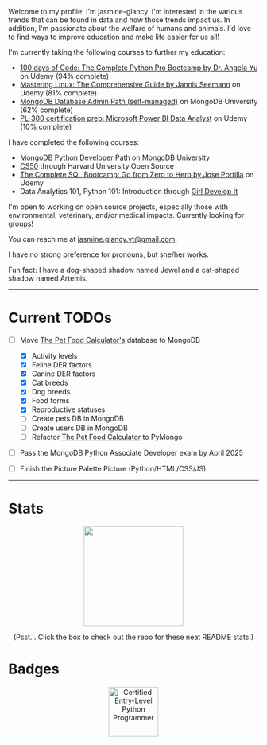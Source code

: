 Welcome to my profile! I'm jasmine-glancy. I'm interested in the various trends that can be found in data and how those trends impact us. 
In addition, I'm passionate about the welfare of humans and animals. I'd love to find ways to improve education and make life easier for us all! 


I'm currently taking the following courses to further my education:
- [100 days of Code: The Complete Python Pro Bootcamp by Dr. Angela Yu](https://www.udemy.com/course/100-days-of-code) on Udemy (94% complete)
- [Mastering Linux: The Comprehensive Guide by Jannis Seemann](https://www.udemy.com/course/mastering-linux/) on Udemy (81% complete)
- [MongoDB Database Admin Path (self-managed)](https://learn.mongodb.com/learn/learning-path/mongodb-database-admin-self-managed-path) on MongoDB University (62% complete)
- [PL-300 certification prep: Microsoft Power BI Data Analyst](https://www.udemy.com/course/70-778-analyzing-and-visualizing-data-with-power-bi/) on Udemy (10% complete)

I have completed the following courses:
- [MongoDB Python Developer Path](https://learn.mongodb.com/learn/learning-path/mongodb-python-developer-path) on MongoDB University
- [CS50](https://pll.harvard.edu/course/cs50-introduction-computer-science) through Harvard University Open Source
- [The Complete SQL Bootcamp: Go from Zero to Hero by Jose Portilla](https://www.udemy.com/course/the-complete-sql-bootcamp/) on Udemy
- Data Analytics 101, Python 101: Introduction through [Girl Develop It](https://girldevelopit.com/)

I'm open to working on open source projects, especially those with environmental, veterinary, and/or medical impacts. Currently looking for groups!

You can reach me at jasmine.glancy.vt@gmail.com.

I have no strong preference for pronouns, but she/her works. 

Fun fact: I have a dog-shaped shadow named Jewel and a cat-shaped shadow named Artemis. 

---


# Current TODOs

- [ ] Move [The Pet Food Calculator's](https://github.com/jasmine-glancy/PetFoodCalculator) database to MongoDB
  - [x] Activity levels
  - [x] Feline DER factors
  - [x] Canine DER factors
  - [x] Cat breeds
  - [x] Dog breeds
  - [x] Food forms
  - [x] Reproductive statuses
  - [ ] Create pets DB in MongoDB
  - [ ] Create users DB in MongoDB
  - [ ] Refactor [The Pet Food Calculator](https://github.com/jasmine-glancy/PetFoodCalculator) to PyMongo
- [ ] Pass the MongoDB Python Associate Developer exam by April 2025
- [ ] Finish the Picture Palette Picture (Python/HTML/CSS/JS)


---

# Stats

<p align="center">
  <a href="https://git.io/streak-stats">
    <img height=200 align="center" src="https://github-readme-streak-stats-jasmine-glancys-projects.vercel.app/?user=jasmine-glancy&card_width=400&theme=dracula" />
  </a>
</p>
<p align="center">
  (Psst... Click the box to check out the repo for these neat README stats!)
</p>


# Badges

<p align="center">
  <a href="https://www.credly.com/badges/8c4fe528-507a-4f37-98d0-c0ca9a3d2aeb/public_url">
    <img src="https://i.imgur.com/y0tue6f.png" width="100" height="100" alt="Certified Entry-Level Python Programmer"/>
  </a>
</p>
